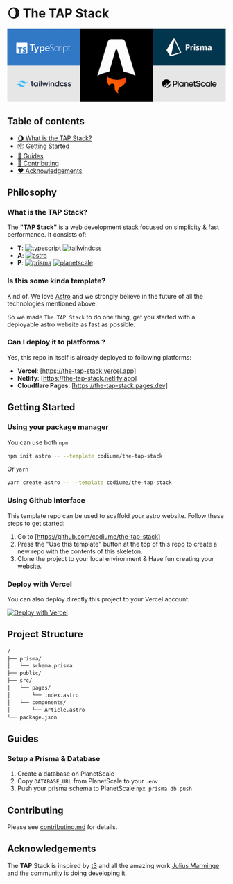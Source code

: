 # 🌖 The TAP Stack

![cover](/public/cover.png "tap stack")

## Table of contents

- [🌖 What is the TAP Stack?](#what-is-the-tap-stack)
- [📦 Getting Started](#getting-started)
- [📖 Guides](#guides)
- [📝 Contributing](#contributing)
- [❤️ Acknowledgements](#acknowledgements)

## Philosophy

### What is the TAP Stack?

The **"TAP Stack"** is a web development stack focused on simplicity & fast performance. It consists of:

- **T**: [![typescript][typescript-badge]][typescript] [![tailwindcss][tailwindcss-badge]][tailwindcss]
- **A**: [![astro][astro-badge]][astro]
- **P**: [![prisma][prisma-badge]][prisma] [![planetscale][planetscale-badge]][planetscale]

### Is this some kinda template?

Kind of. We love [Astro][astro] and we strongly believe in the future of all the technologies mentioned above.

So we made `The TAP Stack` to do one thing, get you started with a deployable astro website as fast as possible.

### Can I deploy it to platforms ?

Yes, this repo in itself is already deployed to following platforms:

- **Vercel**: [https://the-tap-stack.vercel.app]
- **Netlify**: [https://the-tap-stack.netlify.app]
- **Cloudflare Pages**: [https://the-tap-stack.pages.dev]

## Getting Started

### Using your package manager

You can use both `npm`

```bash
npm init astro -- --template codiume/the-tap-stack
```

Or `yarn`

```bash
yarn create astro -- --template codiume/the-tap-stack
```

### Using Github interface

This template repo can be used to scaffold your astro website. Follow these steps to get started:

1. Go to [https://github.com/codiume/the-tap-stack]
2. Press the "Use this template" button at the top of this repo to create a new repo with the contents of this skeleton.
3. Clone the project to your local environment & Have fun creating your website.

### Deploy with Vercel

You can also deploy directly this project to your Vercel account:

[![Deploy with Vercel](https://vercel.com/button)](https://vercel.com/new/clone?repository-url=https%3A%2F%2Fgithub.com%2Fcodiume%2Fthe-tap-stack&env=DATABASE_URL)

## Project Structure

```txt
/
├── prisma/
│   └── schema.prisma
├── public/
├── src/
│   └── pages/
│       └── index.astro
│   └── components/
│       └── Article.astro
└── package.json
```

## Guides

### Setup a Prisma & Database

1. Create a database on PlanetScale
2. Copy `DATABASE_URL` from PlanetScale to your `.env`
3. Push your prisma schema to PlanetScale `npx prisma db push`

## Contributing

Please see [contributing.md](CONTRIBUTING.md) for details.

## Acknowledgements

The **TAP** Stack is inspired by [t3][t3] and all the amazing work [Julius Marminge][juliusmarminge] and the community is doing developing it.

[astro]: https://astro.build
[planetscale]: https://planetscale.com
[prisma]: https://www.prisma.io
[tailwindcss]: https://tailwindcss.com
[typescript]: https://www.typescriptlang.org
[t3]: https://github.com/t3-oss/create-t3-app
[juliusmarminge]: https://github.com/juliusmarminge

<!-- Badges -->
[typescript-badge]: https://img.shields.io/badge/Code-Typescript-informational?style=for-the-badge&logo=typescript&logoColor=white
[tailwindcss-badge]: https://img.shields.io/badge/Code-Tailwind-informational?style=for-the-badge&logo=tailwindcss&logoColor=white
[astro-badge]: https://img.shields.io/badge/Code-Astro-informational?style=for-the-badge&logo=astro&logoColor=white
[prisma-badge]: https://img.shields.io/badge/Tools-Prisma-informational?style=for-the-badge&logo=prisma&logoColor=white
[planetscale-badge]: https://img.shields.io/badge/Tools-planetscale-informational?style=for-the-badge&logo=planetscale&logoColor=white
